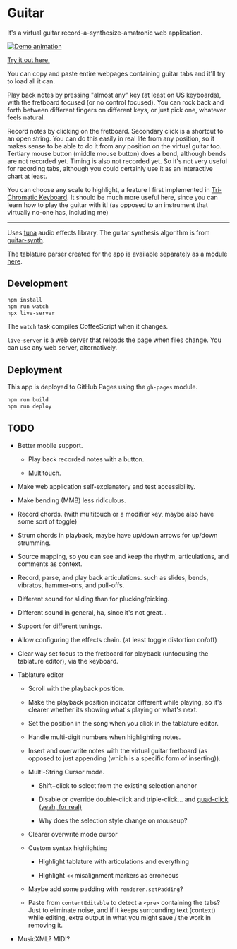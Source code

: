 
Guitar
======

It's a virtual guitar record-a-synthesize-amatronic web application.

[![Demo animation](https://i.imgur.com/afoMtR3.gif)][app]

[Try it out here.][app]

You can copy and paste entire webpages containing guitar tabs and it'll try to load all it can.

Play back notes by pressing "almost any" key (at least on US keyboards),
with the fretboard focused (or no control focused).
You can rock back and forth between different fingers on different keys, or just pick one, whatever feels natural.

Record notes by clicking on the fretboard.
Secondary click is a shortcut to an open string. You can do this easily in real life from any position, so it makes sense to be able to do it from any position on the virtual guitar too.
Tertiary mouse button (middle mouse button) does a bend, although bends are not recorded yet.
Timing is also not recorded yet.
So it's not very useful for recording tabs, although you could certainly use it as an interactive chart at least.

You can choose any scale to highlight,
a feature I first implemented in [Tri-Chromatic Keyboard][].
It should be much more useful here, since you can learn how to play the guitar with it!
(as opposed to an instrument that virtually no-one has, including me)

----

Uses [tuna][] audio effects library.
The guitar synthesis algorithm is from [guitar-synth](https://github.com/getinstinct/guitar-synth).

The tablature parser created for the app is available separately as a module [here][tablature-parser].

## Development

```bash
npm install
npm run watch
npx live-server
```

The `watch` task compiles CoffeeScript when it changes.

`live-server` is a web server that reloads the page when files change. You can use any web server, alternatively.

## Deployment

This app is deployed to GitHub Pages using the `gh-pages` module.

```bash
npm run build
npm run deploy
```

## TODO

* Better mobile support.

    - Play back recorded notes with a button.
    
    - Multitouch.

* Make web application self-explanatory and test accessibility.

* Make bending (MMB) less ridiculous.

* Record chords.
  (with multitouch or a modifier key, maybe also have some sort of toggle)

* Strum chords in playback, maybe have up/down arrows for up/down strumming.

* Source mapping, so you can see and keep the rhythm, articulations, and comments as context.

* Record, parse, and play back articulations.
  such as slides, bends, vibratos, hammer-ons, and pull-offs.

* Different sound for sliding than for plucking/picking.

* Different sound in general, ha, since it's not great...

* Support for different tunings.

* Allow configuring the effects chain.
  (at least toggle distortion on/off)

* Clear way set focus to the fretboard for playback (unfocusing the tablature editor), via the keyboard.

* Tablature editor
    
    - Scroll with the playback position.
    
    - Make the playback position indicator different while playing, so it's clearer whether its showing what's playing or what's next.
    
    - Set the position in the song when you click in the tablature editor.
    
    - Handle multi-digit numbers when highlighting notes.
    
    - Insert and overwrite notes with the virtual guitar fretboard (as opposed to just appending (which is a specific form of inserting)).
    
    - Multi-String Cursor mode.
        
        + Shift+click to select from the existing selection anchor
        
        + Disable or override double-click and triple-click... and [quad-click (yeah, for real)](https://github.com/ajaxorg/ace/blob/b8e3198ba8e9fe98cdda85e90f517b94d4452b5e/lib/ace/mouse/default_handlers.js#L226)
        
        + Why does the selection style change on mouseup?
    
    - Clearer overwrite mode cursor
    
    - Custom syntax highlighting
        
        + Highlight tablature with articulations and everything
        
        + Highlight `<<` misalignment markers as erroneous
    
    - Maybe add some padding with `renderer.setPadding`?

    - Paste from `contentEditable` to detect a `<pre>` containing the tabs? Just to eliminate noise, and if it keeps surrounding text (context) while editing, extra output in what you might save / the work in removing it.

* MusicXML? MIDI?


[app]: https://1j01.github.io/guitar/
[tuna]: https://github.com/Dinahmoe/tuna
[tablature-parser]: https://github.com/1j01/tablature-parser
[Tri-Chromatic Keyboard]: https://github.com/1j01/tri-chromatic-keyboard
